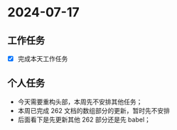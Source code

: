 # 2024-07-17

## 工作任务

- [x] 完成本天工作任务

## 个人任务

- 今天需要重构头部，本周先不安排其他任务；
- 本周已完成 262 文档的数组部分的更新，暂时先不安排
- 后面看下是先更新其他 262 部分还是先 babel；
